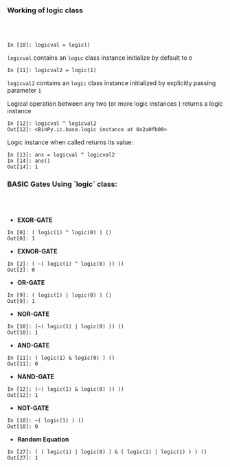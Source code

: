<h3>Working of logic class</h3>

<br><br>
```
In [10]: logicval = logic()
```
`logicval` contains an `logic` class instance initialize by default to `0`

```
In [11]: logicval2 = logic(1)
```
`logicval2` contains an `logic` class instance initialized by explicitly passing parameter `1`

Logical operation between any two (or more logic instances ) returns a logic instance
```
In [12]: logicval ^ logicval2
Out[12]: <BinPy.ic.base.logic instance at 0x2a0fb00>
```

Logic instance when called returns its value:
```
In [13]: ans = logicval ^ logicval2
In [14]: ans()
Out[14]: 1
```


<h3>BASIC Gates Using `logic` class:</h3>
<br><br>

* __EXOR-GATE__

```
In [0]: ( logic(1) ^ logic(0) ) ()
Out[0]: 1
```
* __EXNOR-GATE__

```
In [2]: ( ~( logic(1) ^ logic(0) )) ()
Out[2]: 0
```
* __OR-GATE__

```
In [9]: ( logic(1) | logic(0) ) ()
Out[9]: 1
```
* __NOR-GATE__

```
In [10]: (~( logic(1) | logic(0) )) ()
Out[10]: 1
```

* __AND-GATE__

```
In [11]: ( logic(1) & logic(0) ) ()
Out[11]: 0
```

* __NAND-GATE__

```
In [12]: (~( logic(1) & logic(0) )) ()
Out[12]: 1
```

* __NOT-GATE__

```
In [10]: ~( logic(1) ) ()
Out[10]: 0
```

* __Random Equation__

```
In [27]: ( ( logic(1) | logic(0) ) & ( logic(1) | logic(1) ) ) ()
Out[27]: 1
```
